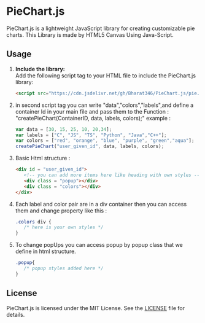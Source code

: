 # PieChart.js

PieChart.js is a lightweight JavaScript library for creating customizable pie charts.
This Library is made by HTML5 Canvas Using Java-Script.

## Usage

1. **Include the library:**  
   Add the following script tag to your HTML file to include the PieChart.js library:
   
   ```html
   <script src="https://cdn.jsdelivr.net/gh/Bharat346/PieChart.js/pie.js"></script>


2. in second script tag you can write "data","colors","labels",and define a container Id in your main file and pass them to the Function :
"createPieChart(ContainerID, data, labels, colors);"
example :
   ```js
   var data = [30, 15, 25, 10, 20,34];
   var labels = ["C", "JS", "TS", "Python", "Java","C++"];
   var colors = ["red", "orange", "blue", "purple", "green","aqua"];
   createPieChart("user_given_id", data, labels, colors);

3. Basic Html structure : 
   ```html
   <div id = "user_given_id">
      <!-- you can add more items here like heading with own styles -->
      <div class = "popup"></div>
      <div class = "colors"></div>
   </div>

4. Each label and color pair are in a div container then you can access them and change property like this : 
   ```css
   .colors div {
      /* here is your own styles */
   }

5. To change popUps you can access popup by popup class that we define in html structure.
   ```css
   .popup{
      /* popup styles added here */ 
   }

## License

PieChart.js is licensed under the MIT License. See the [LICENSE](LICENSE) file for details.



